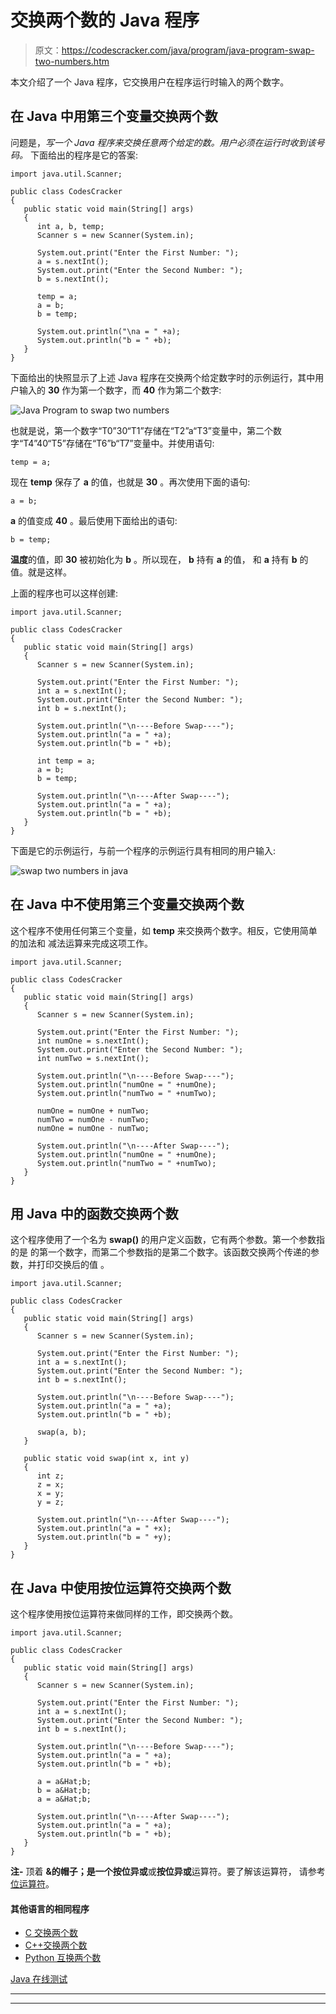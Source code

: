 # 交换两个数的 Java 程序

> 原文：<https://codescracker.com/java/program/java-program-swap-two-numbers.htm>

本文介绍了一个 Java 程序，它交换用户在程序运行时输入的两个数字。

## 在 Java 中用第三个变量交换两个数

问题是，*写一个 Java 程序来交换任意两个给定的数。用户必须在运行时收到该号码。* 下面给出的程序是它的答案:

```
import java.util.Scanner;

public class CodesCracker
{
   public static void main(String[] args)
   {
      int a, b, temp;
      Scanner s = new Scanner(System.in);

      System.out.print("Enter the First Number: ");
      a = s.nextInt();
      System.out.print("Enter the Second Number: ");
      b = s.nextInt();

      temp = a;
      a = b;
      b = temp;

      System.out.println("\na = " +a);
      System.out.println("b = " +b);
   }
}
```

下面给出的快照显示了上述 Java 程序在交换两个给定数字时的示例运行，其中用户输入的 **30** 作为第一个数字，而 **40** 作为第二个数字:

![Java Program to swap two numbers](img/9adcd77d04c14b8b6373f12f2195bad1.png)

也就是说，第一个数字“T0”30“T1”存储在“T2”a“T3”变量中，第二个数字“T4”40“T5”存储在“T6”b“T7”变量中。并使用语句:

```
temp = a;
```

现在 **temp** 保存了 **a** 的值，也就是 **30** 。再次使用下面的语句:

```
a = b;
```

**a** 的值变成 **40** 。最后使用下面给出的语句:

```
b = temp;
```

**温度**的值，即 **30** 被初始化为 **b** 。所以现在， **b** 持有 **a** 的值， 和 **a** 持有 **b** 的值。就是这样。

上面的程序也可以这样创建:

```
import java.util.Scanner;

public class CodesCracker
{
   public static void main(String[] args)
   {
      Scanner s = new Scanner(System.in);

      System.out.print("Enter the First Number: ");
      int a = s.nextInt();
      System.out.print("Enter the Second Number: ");
      int b = s.nextInt();

      System.out.println("\n----Before Swap----");
      System.out.println("a = " +a);
      System.out.println("b = " +b);

      int temp = a;
      a = b;
      b = temp;

      System.out.println("\n----After Swap----");
      System.out.println("a = " +a);
      System.out.println("b = " +b);
   }
}
```

下面是它的示例运行，与前一个程序的示例运行具有相同的用户输入:

![swap two numbers in java](img/737243b839149afc76be8a105867ef43.png)

## 在 Java 中不使用第三个变量交换两个数

这个程序不使用任何第三个变量，如 **temp** 来交换两个数字。相反，它使用简单的加法和 减法运算来完成这项工作。

```
import java.util.Scanner;

public class CodesCracker
{
   public static void main(String[] args)
   {
      Scanner s = new Scanner(System.in);

      System.out.print("Enter the First Number: ");
      int numOne = s.nextInt();
      System.out.print("Enter the Second Number: ");
      int numTwo = s.nextInt();

      System.out.println("\n----Before Swap----");
      System.out.println("numOne = " +numOne);
      System.out.println("numTwo = " +numTwo);

      numOne = numOne + numTwo;
      numTwo = numOne - numTwo;
      numOne = numOne - numTwo;

      System.out.println("\n----After Swap----");
      System.out.println("numOne = " +numOne);
      System.out.println("numTwo = " +numTwo);
   }
}
```

## 用 Java 中的函数交换两个数

这个程序使用了一个名为 **swap()** 的用户定义函数，它有两个参数。第一个参数指的是 的第一个数字，而第二个参数指的是第二个数字。该函数交换两个传递的参数，并打印交换后的值 。

```
import java.util.Scanner;

public class CodesCracker
{
   public static void main(String[] args)
   {
      Scanner s = new Scanner(System.in);

      System.out.print("Enter the First Number: ");
      int a = s.nextInt();
      System.out.print("Enter the Second Number: ");
      int b = s.nextInt();

      System.out.println("\n----Before Swap----");
      System.out.println("a = " +a);
      System.out.println("b = " +b);

      swap(a, b);
   }

   public static void swap(int x, int y)
   {
      int z;
      z = x;
      x = y;
      y = z;

      System.out.println("\n----After Swap----");
      System.out.println("a = " +x);
      System.out.println("b = " +y);
   }
}
```

## 在 Java 中使用按位运算符交换两个数

这个程序使用按位运算符来做同样的工作，即交换两个数。

```
import java.util.Scanner;

public class CodesCracker
{
   public static void main(String[] args)
   {
      Scanner s = new Scanner(System.in);

      System.out.print("Enter the First Number: ");
      int a = s.nextInt();
      System.out.print("Enter the Second Number: ");
      int b = s.nextInt();

      System.out.println("\n----Before Swap----");
      System.out.println("a = " +a);
      System.out.println("b = " +b);

      a = a&Hat;b;
      b = a&Hat;b;
      a = a&Hat;b;

      System.out.println("\n----After Swap----");
      System.out.println("a = " +a);
      System.out.println("b = " +b);
   }
}
```

**注-** 顶着 **&的帽子；**是一个**按位异或**或**按位异或**运算符。要了解该运算符， 请参考[位运算符](/computer-fundamental/bitwise-operators.htm)。

#### 其他语言的相同程序

*   [C 交换两个数](/c/program/c-program-swap-two-numbers.htm)
*   [C++交换两个数](/cpp/program/cpp-program-swap-two-numbers.htm)
*   [Python 互换两个数](/python/program/python-program-swap-two-numbers.htm)

[Java 在线测试](/exam/showtest.php?subid=1)

* * *

* * *